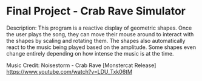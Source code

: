 # Final Project - Crab Rave Simulator

Description: This program is a reactive display of geometric shapes. Once the user plays the song, they can move their mouse around to interact with the shapes by scaling and rotating them. The shapes also automatically react to the music being played based on the amplitude. Some shapes even change entirely depending on how intense the music is at the time.

Music Credit: Noisestorm - Crab Rave [Monstercat Release] https://www.youtube.com/watch?v=LDU_Txk06tM
 
